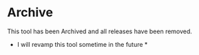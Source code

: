 # Archive

This tool has been Archived and all releases have been removed.

* I will revamp this tool sometime in the future *
